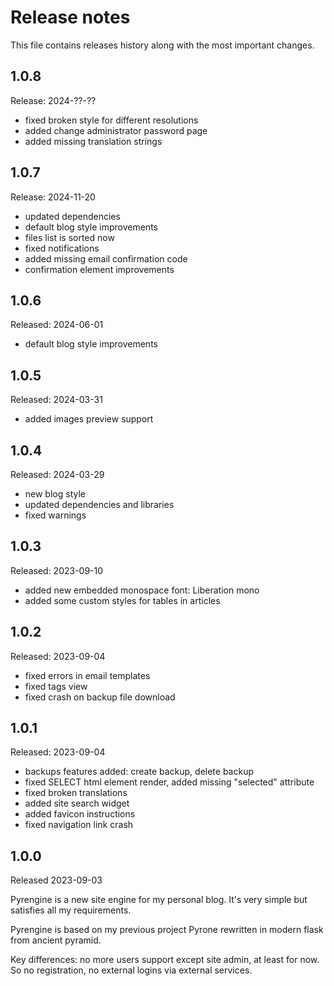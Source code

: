 # Release notes

This file contains releases history along with the most important changes.

## 1.0.8

Release: 2024-??-??

* fixed broken style for different resolutions
* added change administrator password page
* added missing translation strings

## 1.0.7

Release: 2024-11-20

* updated dependencies
* default blog style improvements
* files list is sorted now
* fixed notifications
* added missing email confirmation code
* confirmation element improvements

## 1.0.6

Released: 2024-06-01

* default blog style improvements

## 1.0.5

Released: 2024-03-31

* added images preview support

## 1.0.4

Released: 2024-03-29

* new blog style
* updated dependencies and libraries
* fixed warnings

## 1.0.3

Released: 2023-09-10

* added new embedded monospace font: Liberation mono
* added some custom styles for tables in articles

## 1.0.2

Released: 2023-09-04

* fixed errors in email templates
* fixed tags view
* fixed crash on backup file download

## 1.0.1

Released: 2023-09-04

* backups features added: create backup, delete backup
* fixed SELECT html element render, added missing "selected" attribute
* fixed broken translations
* added site search widget
* added favicon instructions
* fixed navigation link crash

## 1.0.0

Released 2023-09-03

Pyrengine is a new site engine for my personal blog. It's very simple but satisfies all my 
requirements.

Pyrengine is based on my previous project Pyrone rewritten in modern flask from ancient pyramid.

Key differences: no more users support except site admin, at least for now. So no registration,
no external logins via external services.
